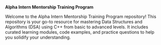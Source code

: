 **Alpha Intern Mentorship Training Program**

Welcome to the Alpha Intern Mentorship Training Program repository! This repository is your go-to resource for mastering Data Structures and Algorithms (DSA) using C++ from basic to advanced levels. It includes curated learning modules, code examples, and practice questions to help you solidify your understanding.
